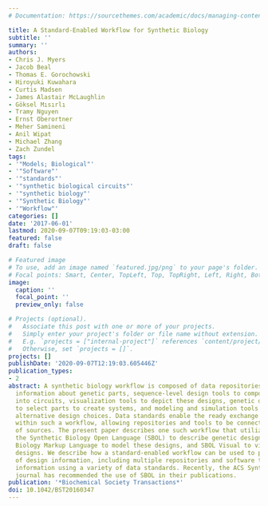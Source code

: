 ```yaml
---
# Documentation: https://sourcethemes.com/academic/docs/managing-content/

title: A Standard-Enabled Workflow for Synthetic Biology
subtitle: ''
summary: ''
authors:
- Chris J. Myers
- Jacob Beal
- Thomas E. Gorochowski
- Hiroyuki Kuwahara
- Curtis Madsen
- James Alastair McLaughlin
- Göksel Mısırlı
- Tramy Nguyen
- Ernst Oberortner
- Meher Samineni
- Anil Wipat
- Michael Zhang
- Zach Zundel
tags:
- '"Models; Biological"'
- '"Software"'
- '"standards"'
- '"synthetic biological circuits"'
- '"synthetic biology"'
- '"Synthetic Biology"'
- '"Workflow"'
categories: []
date: '2017-06-01'
lastmod: 2020-09-07T09:19:03-03:00
featured: false
draft: false

# Featured image
# To use, add an image named `featured.jpg/png` to your page's folder.
# Focal points: Smart, Center, TopLeft, Top, TopRight, Left, Right, BottomLeft, Bottom, BottomRight.
image:
  caption: ''
  focal_point: ''
  preview_only: false

# Projects (optional).
#   Associate this post with one or more of your projects.
#   Simply enter your project's folder or file name without extension.
#   E.g. `projects = ["internal-project"]` references `content/project/deep-learning/index.md`.
#   Otherwise, set `projects = []`.
projects: []
publishDate: '2020-09-07T12:19:03.605446Z'
publication_types:
- 2
abstract: A synthetic biology workflow is composed of data repositories that provide
  information about genetic parts, sequence-level design tools to compose these parts
  into circuits, visualization tools to depict these designs, genetic design tools
  to select parts to create systems, and modeling and simulation tools to evaluate
  alternative design choices. Data standards enable the ready exchange of information
  within such a workflow, allowing repositories and tools to be connected from a diversity
  of sources. The present paper describes one such workflow that utilizes, among others,
  the Synthetic Biology Open Language (SBOL) to describe genetic designs, the Systems
  Biology Markup Language to model these designs, and SBOL Visual to visualize these
  designs. We describe how a standard-enabled workflow can be used to produce types
  of design information, including multiple repositories and software tools exchanging
  information using a variety of data standards. Recently, the ACS Synthetic Biology
  journal has recommended the use of SBOL in their publications.
publication: '*Biochemical Society Transactions*'
doi: 10.1042/BST20160347
---
```

